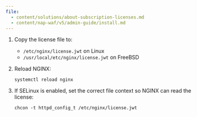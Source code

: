 ```yaml
---
file:
  - content/solutions/about-subscription-licenses.md
  - content/nap-waf/v5/admin-guide/install.md
---
```


1. Copy the license file to:

   - `/etc/nginx/license.jwt` on Linux
   - `/usr/local/etc/nginx/license.jwt` on FreeBSD

1. Reload NGINX:

   ```shell
   systemctl reload nginx
   ```

1. If SELinux is enabled, set the correct file context so NGINX can read the license:

   ```shell
   chcon -t httpd_config_t /etc/nginx/license.jwt
   ```

